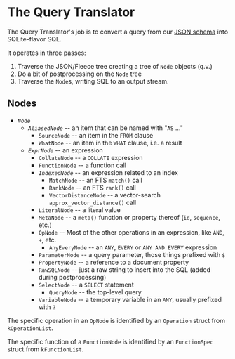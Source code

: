 #  The Query Translator

The Query Translator's job is to convert a query from our [JSON schema][SCHEMA] into SQLite-flavor SQL.

It operates in three passes:
1. Traverse the JSON/Fleece tree creating a tree of `Node` objects (q.v.)
2. Do a bit of postprocessing on the `Node` tree
3. Traverse the `Node`s, writing SQL to an output stream.

## Nodes

- _`Node`_
  - _`AliasedNode`_ -- an item that can be named with "`AS` ..."
    - `SourceNode` -- an item in the `FROM` clause
    - `WhatNode` -- an item in the `WHAT` clause, i.e. a result
  - _`ExprNode`_ -- an expression
    - `CollateNode` -- a `COLLATE` expression
    - `FunctionNode` -- a function call
    - _`IndexedNode`_ -- an expression related to an index
      - `MatchNode` -- an FTS `match()` call
      - `RankNode` -- an FTS `rank()` call
      - `VectorDistanceNode` -- a vector-search `approx_vector_distance()` call
    - `LiteralNode` -- a literal value
    - `MetaNode` -- a `meta()` function or property thereof (`id`, `sequence`, etc.)
    - `OpNode` -- Most of the other operations in an expression, like `AND`, `+`, etc.
      - `AnyEveryNode` -- an `ANY`, `EVERY` or `ANY AND EVERY` expression
    - `ParameterNode` -- a query parameter, those things prefixed with `$`
    - `PropertyNode` -- a reference to a document property
    - `RawSQLNode` -- just a raw string to insert into the SQL (added during postprocessing)
    - `SelectNode` -- a `SELECT` statement
      - `QueryNode` -- the top-level query
    - `VariableNode` -- a temporary variable in an `ANY`, usually prefixed with `?`

The specific operation in an `OpNode` is identified by an `Operation` struct from `kOperationList`.

The specific function of a `FunctionNode` is identified by an `FunctionSpec` struct from `kFunctionList`.

[SCHEMA]: https://github.com/couchbase/couchbase-lite-core/wiki/JSON-Query-Schema
